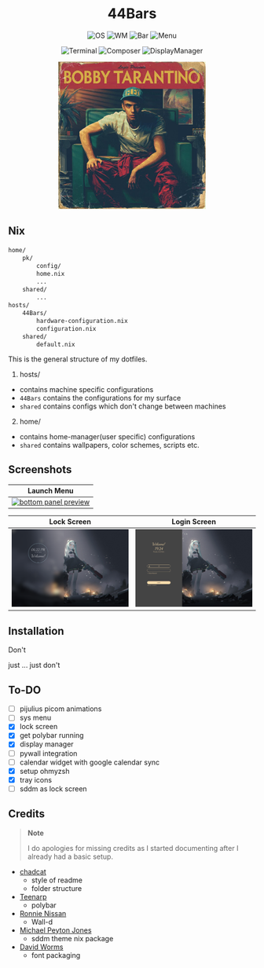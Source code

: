<div align="center">
  <h1> 44Bars </h1>
</div>
<div align="center">

![OS](https://img.shields.io/badge/OS-NixOS-%230E9DF1?style=for-the-badge)
![WM](https://img.shields.io/badge/wm-i3wm-green?style=for-the-badge)
![Bar](https://img.shields.io/badge/Bar-Polybar-%23FF007E?style=for-the-badge)
![Menu](https://img.shields.io/badge/Menu-Rofi-%23FF6D00?style=for-the-badge)

![Terminal](https://img.shields.io/badge/Terminal-Kitty-%2300DC8D?style=for-the-badge)
![Composer](https://img.shields.io/badge/Comp-picom-%239400FF?style=for-the-badge)
![DisplayManager](https://img.shields.io/badge/DM-SDDM-%23FFDC00?style=for-the-badge)

<img src="../home/shared/wallpaper/Bobby_Tarantino.jpeg" alt="showcase" width="300" height=auto>

</div>

## Nix
```
home/
    pk/
        config/
        home.nix
        ...
    shared/
        ...
hosts/
    44Bars/
        hardware-configuration.nix
        configuration.nix
    shared/
        default.nix
```
This is the general structure of my dotfiles.

1. hosts/
- contains machine specific configurations
- `44Bars` contains the configurations for my surface
- `shared` contains configs which don't change between machines

2. home/
- contains home-manager(user specific) configurations
- `shared` contains wallpapers, color schemes, scripts etc.

## Screenshots
| <b>Launch Menu</b>                                                                              |
| ------------------------------------------------------------------------------------------------------------------ |
| <a href="#--------"><img src="screenshots/rofi_menu.png" alt="bottom panel preview"></a>                    |

<b>Lock Screen</b>             |  <b>Login Screen</b>  
:-------------------------:|:-------------------------:
<a href="#--------"><img src="screenshots/lock_screen.png" alt="bottom panel preview"></a>  |  <a href="#--------"><img src="screenshots/login_screen.png" alt="bottom panel preview"></a>

## Installation
Don't

just ... just don't

## To-DO

- [ ] pijulius picom animations
- [ ] sys menu
- [x] lock screen
- [x] get polybar running
- [x] display manager
- [ ] pywall integration
- [ ] calendar widget with google calendar sync
- [x] setup ohmyzsh
- [x] tray icons
- [ ] sddm as lock screen

## Credits
> **Note**
>
> I do apologies for missing credits as I started documenting after I already had a basic setup.

- [chadcat](https://github.com/chadcat7)
    - style of readme
    - folder structure
- [Teenarp](https://github.com/Teenarp2003)
    - polybar
- [Ronnie Nissan](https://github.com/ronniedroid)
    - Wall-d
- [Michael Peyton Jones](https://github.com/michaelpj)
    - sddm theme nix package
- [David Worms](https://www.adaltas.com/en/2022/03/29/nix-package-creation-install-font/)
    - font packaging